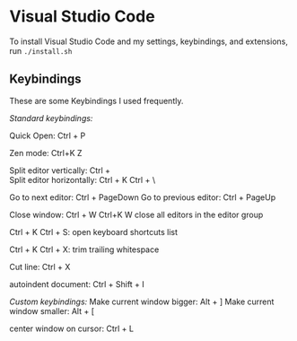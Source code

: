# Visual Studio Code

To install Visual Studio Code and my settings, keybindings,
and extensions, run `./install.sh`


## Keybindings

These are some Keybindings I used frequently.

*Standard keybindings:*

Quick Open: Ctrl + P

Zen mode: Ctrl+K Z

Split editor vertically: Ctrl + \
Split editor horizontally: Ctrl + K  Ctrl + \

Go to next editor: Ctrl + PageDown
Go to previous editor: Ctrl + PageUp

Close window: Ctrl + W
Ctrl+K W close all editors in the editor group

Ctrl + K Ctrl + S: open keyboard shortcuts list

Ctrl + K Ctrl + X: trim trailing whitespace

Cut line: Ctrl + X

autoindent document: Ctrl + Shift + I


*Custom keybindings:*
Make current window bigger: Alt + ]
Make current window smaller: Alt + [

center window on cursor: Ctrl + L
